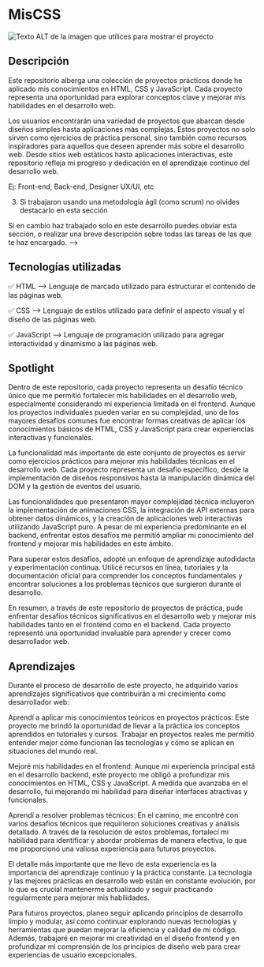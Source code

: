 # MisCSS

<!-- Coloca una imagen representativa de tu desarrollo siempre que puedas -->

![Texto ALT de la imagen que utilices para mostrar el proyecto](https://github.com/AmarokDevLab/Imagenes/blob/master/Binario.jpg)

## Descripción

Este repositorio alberga una colección de proyectos prácticos donde he aplicado mis conocimientos en HTML, CSS y JavaScript. Cada proyecto representa una oportunidad para explorar conceptos clave y mejorar mis habilidades en el desarrollo web.

Los usuarios encontrarán una variedad de proyectos que abarcan desde diseños simples hasta aplicaciones más complejas. Estos proyectos no solo sirven como ejercicios de práctica personal, sino también como recursos inspiradores para aquellos que deseen aprender más sobre el desarrollo web. Desde sitios web estáticos hasta aplicaciones interactivas, este repositorio refleja mi progreso y dedicación en el aprendizaje continuo del desarrollo web.

<!-- ## Equipo / Rol / Tareas

Si haz trabajado con otros Devs, puedes colocar en esta sección:

1. Nombre de cada miembro del equipo
2. Rol que ocuparon durante el trabajo --> Ej: Front-end, Back-end, Designer UX/UI, etc
3. Si trabajaron usando una metodología ágil (como scrum) no olvides destacarlo en esta sección

Si en cambio haz trabajado solo en este desarrollo puedes obviar esta sección, o realizar una breve descripción sobre todas las tareas de las que te haz encargado. -->

## Tecnologías utilizadas

✅ HTML --> Lenguaje de marcado utilizado para estructurar el contenido de las páginas web.

✅ CSS --> Lenguaje de estilos utilizado para definir el aspecto visual y el diseño de las páginas web.

✅ JavaScript --> Lenguaje de programación utilizado para agregar interactividad y dinamismo a las páginas web.

<!-- ## Comandos / Indicaciones técnicas

Lista un paso a paso de las indicaciones necesarias para que alguién más (o vos en el futuro) puedan correr este proyecto en local. Te dejo como ejemplo una tabla de comandos frecuentes (en este caso para un proyecto de Astro), pero adaptalo a tus necesidades.

| Comando                | Acción realizada                                   |
| :--------------------- | :------------------------------------------------- |
| `npm install`          | Instala todas las dependencias                     |
| `npm run dev`          | Inicia un server de desarrollo en `localhost:4321` |
| `npm run build`        | hace el build de producción en `./dist/`           |
| `npm run preview`      | Para previsualizar el build antes de deployar      |
| `npm run astro ...`    | Comandos de CLI como `astro add`, `astro check`    |
| `npm run astro --help` | Ayuda para utilizar el CLI de Astro                |

También puedes sumar ejemplos de código usando esta sintáxis en cualquier archivo markdown 👇

```javascript
console.log("Hola Mundo");
``` -->

## Spotlight

Dentro de este repositorio, cada proyecto representa un desafío técnico único que me permitió fortalecer mis habilidades en el desarrollo web, especialmente considerando mi experiencia limitada en el frontend. Aunque los proyectos individuales pueden variar en su complejidad, uno de los mayores desafíos comunes fue encontrar formas creativas de aplicar los conocimientos básicos de HTML, CSS y JavaScript para crear experiencias interactivas y funcionales.

La funcionalidad más importante de este conjunto de proyectos es servir como ejercicios prácticos para mejorar mis habilidades técnicas en el desarrollo web. Cada proyecto representa un desafío específico, desde la implementación de diseños responsivos hasta la manipulación dinámica del DOM y la gestión de eventos del usuario.

Las funcionalidades que presentaron mayor complejidad técnica incluyeron la implementación de animaciones CSS, la integración de API externas para obtener datos dinámicos, y la creación de aplicaciones web interactivas utilizando JavaScript puro. A pesar de mi experiencia predominante en el backend, enfrentar estos desafíos me permitió ampliar mi conocimiento del frontend y mejorar mis habilidades en este ámbito.

Para superar estos desafíos, adopté un enfoque de aprendizaje autodidacta y experimentación continua. Utilicé recursos en línea, tutoriales y la documentación oficial para comprender los conceptos fundamentales y encontrar soluciones a los problemas técnicos que surgieron durante el desarrollo.

En resumen, a través de este repositorio de proyectos de práctica, pude enfrentar desafíos técnicos significativos en el desarrollo web y mejorar mis habilidades tanto en el frontend como en el backend. Cada proyecto representó una oportunidad invaluable para aprender y crecer como desarrollador web.

## Aprendizajes

Durante el proceso de desarrollo de este proyecto, he adquirido varios aprendizajes significativos que contribuirán a mi crecimiento como desarrollador web:

Aprendí a aplicar mis conocimientos teóricos en proyectos prácticos: Este proyecto me brindó la oportunidad de llevar a la práctica los conceptos aprendidos en tutoriales y cursos. Trabajar en proyectos reales me permitió entender mejor cómo funcionan las tecnologías y cómo se aplican en situaciones del mundo real.

Mejoré mis habilidades en el frontend: Aunque mi experiencia principal está en el desarrollo backend, este proyecto me obligó a profundizar mis conocimientos en HTML, CSS y JavaScript. A medida que avanzaba en el desarrollo, fui mejorando mi habilidad para diseñar interfaces atractivas y funcionales.

Aprendí a resolver problemas técnicos: En el camino, me encontré con varios desafíos técnicos que requirieron soluciones creativas y análisis detallado. A través de la resolución de estos problemas, fortalecí mi habilidad para identificar y abordar problemas de manera efectiva, lo que me proporcionó una valiosa experiencia para futuros proyectos.

El detalle más importante que me llevo de esta experiencia es la importancia del aprendizaje continuo y la práctica constante. La tecnología y las mejores prácticas en desarrollo web están en constante evolución, por lo que es crucial mantenerme actualizado y seguir practicando regularmente para mejorar mis habilidades.

Para futuros proyectos, planeo seguir aplicando principios de desarrollo limpio y modular, así como continuar explorando nuevas tecnologías y herramientas que puedan mejorar la eficiencia y calidad de mi código. Además, trabajaré en mejorar mi creatividad en el diseño frontend y en profundizar mi comprensión de los principios de diseño web para crear experiencias de usuario excepcionales.